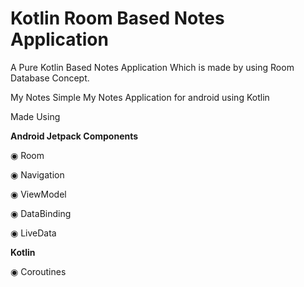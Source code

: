 # Kotlin Room Based Notes Application
A Pure Kotlin Based Notes Application Which is made by using Room Database Concept.

My Notes
Simple My Notes Application for android using Kotlin

Made Using

<b>Android Jetpack Components</b>

<p>&#9673; Room </p>
<p>&#9673; Navigation </p>
<p>&#9673; ViewModel </p>
<p>&#9673; DataBinding </p>
<p>&#9673; LiveData </p>


<b>Kotlin</b>

<p>&#9673; Coroutines </p>
